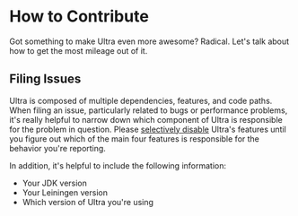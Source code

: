 # How to Contribute

Got something to make Ultra even more awesome? Radical. Let's talk about how to get the most mileage out of it.

## Filing Issues

Ultra is composed of multiple dependencies, features, and code paths. When filing an issue, particularly related to bugs or performance problems, it's really helpful to narrow down which component of Ultra is responsible for the problem in question. Please [selectively disable](https://github.com/venantius/ultra#configuration) Ultra's features until you figure out which of the main four features is responsible for the behavior you're reporting.

In addition, it's helpful to include the following information:
 - Your JDK version
 - Your Leiningen version
 - Which version of Ultra you're using
